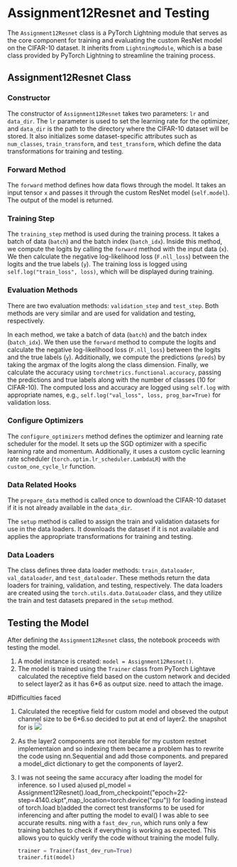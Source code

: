 # Assignment12Resnet and Testing

The `Assignment12Resnet` class is a PyTorch Lightning module that serves as the core component for training and evaluating the custom ResNet model on the CIFAR-10 dataset. It inherits from `LightningModule`, which is a base class provided by PyTorch Lightning to streamline the training process.

## Assignment12Resnet Class

### Constructor

The constructor of `Assignment12Resnet` takes two parameters: `lr` and `data_dir`. The `lr` parameter is used to set the learning rate for the optimizer, and `data_dir` is the path to the directory where the CIFAR-10 dataset will be stored. It also initializes some dataset-specific attributes such as `num_classes`, `train_transform`, and `test_transform`, which define the data transformations for training and testing.

### Forward Method

The `forward` method defines how data flows through the model. It takes an input tensor `x` and passes it through the custom ResNet model (`self.model`). The output of the model is returned.

### Training Step

The `training_step` method is used during the training process. It takes a batch of data (`batch`) and the batch index (`batch_idx`). Inside this method, we compute the logits by calling the `forward` method with the input data (`x`). We then calculate the negative log-likelihood loss (`F.nll_loss`) between the logits and the true labels (`y`). The training loss is logged using `self.log("train_loss", loss)`, which will be displayed during training.

### Evaluation Methods

There are two evaluation methods: `validation_step` and `test_step`. Both methods are very similar and are used for validation and testing, respectively.

In each method, we take a batch of data (`batch`) and the batch index (`batch_idx`). We then use the `forward` method to compute the logits and calculate the negative log-likelihood loss (`F.nll_loss`) between the logits and the true labels (`y`). Additionally, we compute the predictions (`preds`) by taking the argmax of the logits along the class dimension. Finally, we calculate the accuracy using `torchmetrics.functional.accuracy`, passing the predictions and true labels along with the number of classes (10 for CIFAR-10). The computed loss and accuracy are logged using `self.log` with appropriate names, e.g., `self.log("val_loss", loss, prog_bar=True)` for validation loss.

### Configure Optimizers

The `configure_optimizers` method defines the optimizer and learning rate scheduler for the model. It sets up the SGD optimizer with a specific learning rate and momentum. Additionally, it uses a custom cyclic learning rate scheduler (`torch.optim.lr_scheduler.LambdaLR`) with the `custom_one_cycle_lr` function.

### Data Related Hooks

The `prepare_data` method is called once to download the CIFAR-10 dataset if it is not already available in the `data_dir`.

The `setup` method is called to assign the train and validation datasets for use in the data loaders. It downloads the dataset if it is not available and applies the appropriate transformations for training and testing.

### Data Loaders

The class defines three data loader methods: `train_dataloader`, `val_dataloader`, and `test_dataloader`. These methods return the data loaders for training, validation, and testing, respectively. The data loaders are created using the `torch.utils.data.DataLoader` class, and they utilize the train and test datasets prepared in the `setup` method.

## Testing the Model

After defining the `Assignment12Resnet` class, the notebook proceeds with testing the model.

1. A model instance is created: `model = Assignment12Resnet()`.
2. The model is trained using the `Trainer` class from PyTorch Lightave calculated the receptive field based on the custom network and decided to select layer2 as it has 6*6 as output size.
need to attach the image.

#Difficulties faced
1. Calculated the receptive field for custom model and obseved the output channel size to be 6*6.so decided to put at end of layer2. the snapshot for is 
![](image/rf.png)
2. As the layer2 components are not iterable for my custom restnet implementaion and so indexing them became a problem has to rewrite the code using nn.Sequential
and add those components. and prepared a model_dict dictionary to get the components of layer2.
3. I was not seeing the same accuracy after loading the model for inference. so I used 
    a)used pl_model = Assignment12Resnet().load_from_checkpoint("epoch=22-step=4140.ckpt",map_location=torch.device("cpu")) for loading
      instead of torch.load
    b)added the correct test transforms to be used for inferencing and after putting the model to eval() I was able to see accurate results. ning with a `fast_dev_run`, which runs only a few training batches to check if everything is working as expected. This allows you to quickly verify the code without training the model fully.

   ```python
   trainer = Trainer(fast_dev_run=True)
   trainer.fit(model)


